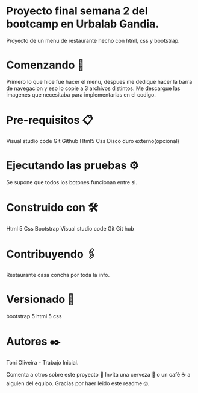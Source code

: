 <h1> Proyecto final semana 2 del bootcamp en Urbalab Gandia.</h1>

Proyecto de un menu de restaurante hecho con html, css y bootstrap.

<h1>Comenzando 🚀</h1>

Primero lo que hice fue hacer el menu, despues me dedique hacer la barra de navegacion y eso lo copie a 3 archivos distintos. Me descargue las imagenes que necesitaba para implementarlas en el codigo.


<h1>Pre-requisitos 📋</h1>

Visual studio code
Git
Github
Html5
Css
Disco duro externo(opcional)

<h1>Ejecutando las pruebas ⚙️</h1>

Se supone que todos los botones funcionan entre si.

<h1>Construido con 🛠️</h1>

Html 5
Css
Bootstrap
Visual studio code
Git
Git hub

<h1>Contribuyendo 🖇️</h1>

Restaurante casa concha por toda la info.


<h1>Versionado 📌</h1>

bootstrap 5
html 5
css

<h1>Autores ✒️</h1>

Toni Oliveira - Trabajo Inicial.

Comenta a otros sobre este proyecto 📢
Invita una cerveza 🍺 o un café ☕ a alguien del equipo.
Gracias por haer leido este readme 🤓.
